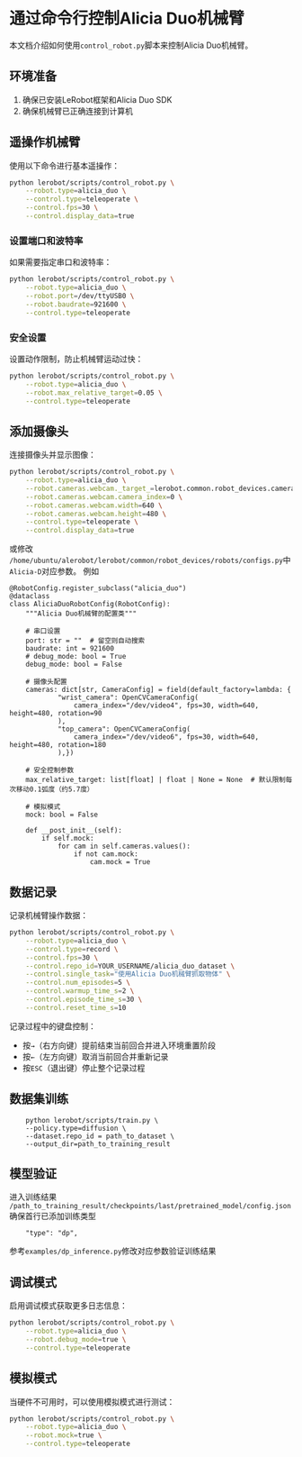# 通过命令行控制Alicia Duo机械臂

本文档介绍如何使用`control_robot.py`脚本来控制Alicia Duo机械臂。

## 环境准备

1. 确保已安装LeRobot框架和Alicia Duo SDK
2. 确保机械臂已正确连接到计算机

## 遥操作机械臂

使用以下命令进行基本遥操作：

```bash
python lerobot/scripts/control_robot.py \
    --robot.type=alicia_duo \
    --control.type=teleoperate \
    --control.fps=30 \
    --control.display_data=true
```

### 设置端口和波特率

如果需要指定串口和波特率：

```bash
python lerobot/scripts/control_robot.py \
    --robot.type=alicia_duo \
    --robot.port=/dev/ttyUSB0 \
    --robot.baudrate=921600 \
    --control.type=teleoperate
```

### 安全设置

设置动作限制，防止机械臂运动过快：

```bash
python lerobot/scripts/control_robot.py \
    --robot.type=alicia_duo \
    --robot.max_relative_target=0.05 \
    --control.type=teleoperate
```

## 添加摄像头

连接摄像头并显示图像：

```bash
python lerobot/scripts/control_robot.py \
    --robot.type=alicia_duo \
    --robot.cameras.webcam._target_=lerobot.common.robot_devices.cameras.configs.OpenCVCameraConfig \
    --robot.cameras.webcam.camera_index=0 \
    --robot.cameras.webcam.width=640 \
    --robot.cameras.webcam.height=480 \
    --control.type=teleoperate \
    --control.display_data=true
```

或修改
`/home/ubuntu/alerobot/lerobot/common/robot_devices/robots/configs.py`中`Alicia-D`对应参数。
例如
```
@RobotConfig.register_subclass("alicia_duo")
@dataclass
class AliciaDuoRobotConfig(RobotConfig):
    """Alicia Duo机械臂的配置类"""
    
    # 串口设置
    port: str = ""  # 留空则自动搜索
    baudrate: int = 921600
    # debug_mode: bool = True
    debug_mode: bool = False
    
    # 摄像头配置
    cameras: dict[str, CameraConfig] = field(default_factory=lambda: {
            "wrist_camera": OpenCVCameraConfig(
                camera_index="/dev/video4", fps=30, width=640, height=480, rotation=90
            ),
            "top_camera": OpenCVCameraConfig(
                camera_index="/dev/video6", fps=30, width=640, height=480, rotation=180
            ),})
    
    # 安全控制参数
    max_relative_target: list[float] | float | None = None  # 默认限制每次移动0.1弧度（约5.7度）
    
    # 模拟模式
    mock: bool = False
    
    def __post_init__(self):
        if self.mock:
            for cam in self.cameras.values():
                if not cam.mock:
                    cam.mock = True
```

## 数据记录

记录机械臂操作数据：

```bash
python lerobot/scripts/control_robot.py \
    --robot.type=alicia_duo \
    --control.type=record \
    --control.fps=30 \
    --control.repo_id=YOUR_USERNAME/alicia_duo_dataset \
    --control.single_task="使用Alicia Duo机械臂抓取物体" \
    --control.num_episodes=5 \
    --control.warmup_time_s=2 \
    --control.episode_time_s=30 \
    --control.reset_time_s=10
```

记录过程中的键盘控制：
- 按`→`（右方向键）提前结束当前回合并进入环境重置阶段
- 按`←`（左方向键）取消当前回合并重新记录
- 按`ESC`（退出键）停止整个记录过程

## 数据集训练
```
    python lerobot/scripts/train.py \
    --policy.type=diffusion \
    --dataset.repo_id = path_to_dataset \
    --output_dir=path_to_training_result
```
## 模型验证
进入训练结果
```/path_to_training_result/checkpoints/last/pretrained_model/config.json```
确保首行已添加训练类型
```
    "type": "dp",
```
参考`examples/dp_inference.py`修改对应参数验证训练结果
## 调试模式

启用调试模式获取更多日志信息：

```bash
python lerobot/scripts/control_robot.py \
    --robot.type=alicia_duo \
    --robot.debug_mode=true \
    --control.type=teleoperate
```

## 模拟模式

当硬件不可用时，可以使用模拟模式进行测试：

```bash
python lerobot/scripts/control_robot.py \
    --robot.type=alicia_duo \
    --robot.mock=true \
    --control.type=teleoperate
``` 